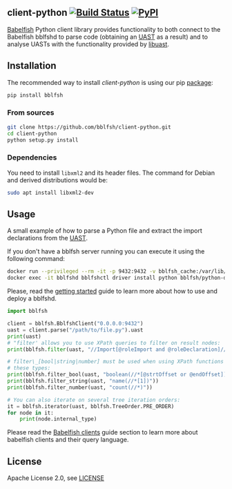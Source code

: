 ## client-python [![Build Status](https://travis-ci.org/bblfsh/client-python.svg?branch=master)](https://travis-ci.org/bblfsh/client-python) [![PyPI](https://img.shields.io/pypi/v/bblfsh.svg)](https://pypi.python.org/pypi/bblfsh)

[Babelfish](https://doc.bblf.sh) Python client library provides functionality to both
connect to the Babelfish bblfshd to parse code
(obtaining an [UAST](https://doc.bblf.sh/uast/specification.html) as a result)
and to analyse UASTs with the functionality provided by [libuast](https://github.com/bblfsh/libuast).

## Installation

The recommended way to install *client-python* is using our pip [package](https://pypi.python.org/pypi/bblfsh):

```sh
pip install bblfsh
```

### From sources

```bash
git clone https://github.com/bblfsh/client-python.git
cd client-python
python setup.py install
```

### Dependencies

You need to install `libxml2` and its header files. The command for 
Debian and derived distributions would be:

```bash
sudo apt install libxml2-dev
```

## Usage

A small example of how to parse a Python file and extract the import declarations from the [UAST](https://doc.bblf.sh/uast/specification.html).

If you don't have a bblfsh server running you can execute it using the following command:

```sh
docker run --privileged --rm -it -p 9432:9432 -v bblfsh_cache:/var/lib/bblfshd --name bblfshd bblfsh/bblfshd
docker exec -it bblfshd bblfshctl driver install python bblfsh/python-driver:latest
```

Please, read the [getting started](https://doc.bblf.sh/user/getting-started.html) guide to learn more about how to use and deploy a bblfshd.

```python
import bblfsh

client = bblfsh.BblfshClient("0.0.0.0:9432")
uast = client.parse("/path/to/file.py").uast
print(uast)
# "filter' allows you to use XPath queries to filter on result nodes:
print(bblfsh.filter(uast, "//Import[@roleImport and @roleDeclaration]//alias")

# filter\_[bool|string|number] must be used when using XPath functions returning
# these types:
print(bblfsh.filter_bool(uast, "boolean(//*[@strtOffset or @endOffset])"))
print(bblfsh.filter_string(uast, "name(//*[1])"))
print(bblfsh.filter_number(uast, "count(//*)"))

# You can also iterate on several tree iteration orders:
it = bblfsh.iterator(uast, bblfsh.TreeOrder.PRE_ORDER)
for node in it:
    print(node.internal_type)
```

Please read the [Babelfish clients](https://doc.bblf.sh/user/language-clients.html)
guide section to learn more about babelfish clients and their query language.

## License

Apache License 2.0, see [LICENSE](LICENSE)
